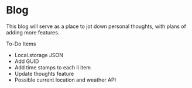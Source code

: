 # Blog
This blog will serve as a place to jot down personal thoughts, with plans of adding more features.

To-Do Items
  - Local.storage JSON 
  - Add GUID
  - Add time stamps to each li item
  - Update thoughts feature
  - Possible current location and weather API
